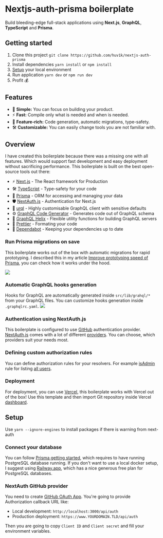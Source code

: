 # Nextjs-auth-prisma boilerplate

Build bleeding-edge full-stack applications using **Next.js**, **GraphQL**, **TypeScript** and **Prisma**.

## Getting started

1. Clone this project `git clone https://github.com/huv1k/nextjs-auth-prisma`
2. Install dependencies `yarn install` or `npm install`
3. [Setup](#Setup) your local environment
4. Run application `yarn dev` or `npm run dev`
5. Profit 💰

## Features

- 🐣 **Simple:** You can focus on building your product.
- ⚡️ **Fast:** Compile only what is needed and when is needed.
- 💍 **Feature-rich:** Code generation, automatic migrations, type-safety.
- 🛠 **Customizable:** You can easily change tools you are not familiar with.

## Overview

I have created this boilerplate because there was a missing one with all features. Which would support fast development and easy deployment without sacrificing performance. This boilerplate is built on the best open-source tools out there:

- ⚡️ [Next.js](https://github.com/vercel/next.js) - The React framework for Production
- 🛠 [TypeScript](https://www.typescriptlang.org/) - Type-safety for your code
- 🤝 [Prisma](https://github.com/prisma/prisma) - ORM for accessing and managing your data
- 🛡 [NextAuth.js](https://github.com/nextauthjs/next-auth) - Authentication for Next.js
- 🦅 [urql](https://github.com/FormidableLabs/urql) - Highly customisable GraphQL client with sensitive defaults
- ⚙️ [GraphQL Code Generator](https://github.com/dotansimha/graphql-code-generator) - Generates code out of GraphQL schema
- 🧬 [GraphQL Helix](https://github.com/contrawork/graphql-helix) - Flexible utility functions for building GraphQL servers
- 💄 [Prettier](https://github.com/prettier/prettier) - Formating your code
- 🤖 [Dependabot](https://github.com/marketplace/dependabot-preview) - Keeping your dependencies up to date

### Run Prisma migrations on save

This boilerplate works out of the box with automatic migrations for rapid prototyping. I described this in my article [Improve prototyping speed of Prisma](https://huvik.dev/blog/improve-prototyping-speed-of-prisma), you can check how it works under the hood.

![](https://i.imgur.com/clz6RjW.gif)

### Automatic GraphQL hooks generation

Hooks for GraphQL are automatically generated inside `src/lib/grahql/*` from your GraphQL files. You can customize hooks generation inside `.graphqlrc.yaml`.
![](https://i.imgur.com/gFGF2fB.gif)

### Authentication using NextAuth.js

This boilerplate is configured to use [GitHub](https://next-auth.js.org/providers/github) authentication provider. [NextAuth.js](https://github.com/nextauthjs/next-auth) comes with a lot of different [providers](https://next-auth.js.org/configuration/providers). You can choose, which providers suit your needs most.

### Defining custom authorization rules

You can define authorization rules for your resolvers. For example [isAdmin](https://github.com/huv1k/nextjs-auth-prisma/blob/master/src/lib/nexus/rules.ts) rule for listing [all users](https://github.com/huv1k/nextjs-auth-prisma/blob/master/src/lib/nexus/types/user.ts#L24).

### Deployment

For deployment, you can use [Vercel](https://vercel.com/), this boilerplate works with Vercel out of the box! Use this template and then import Git repository inside Vercel [dashboard](https://vercel.com/new).

## Setup

Use `yarn --ignore-engines` to install packages if there is warning from next-auth

### Connect your database

You can follow [Prisma getting started](https://www.prisma.io/docs/getting-started/setup-prisma/start-from-scratch-typescript-postgres#connect-your-database), which requires to have running PostgreSQL database running. If you don't want to use a local docker setup, I suggest using [Railway.app](https://railway.app/), which has a nice generous free plan for PostgreSQL databases.

### NextAuth GitHub provider

You need to create [GitHub OAuth App](https://github.com/settings/developers). You're going to provide Authorization callback URL like:

- Local development: `http://localhost:3000/api/auth`
- Production deployment: `https://www.YOURDOMAIN.TLD/api/auth`

Then you are going to copy `Client ID` and `Client secret` and fill your environment variables.
